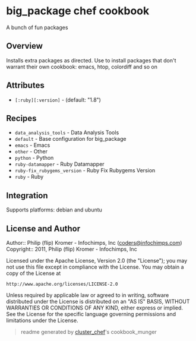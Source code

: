 # big_package chef cookbook

A bunch of fun packages

## Overview

Installs extra packages as directed. Use to install packages that don't warrant their own cookbook: emacs, htop, colordiff and so on

## Attributes

* `[:ruby][:version]`                 -  (default: "1.8")

## Recipes 

* `data_analysis_tools`      - Data Analysis Tools
* `default`                  - Base configuration for big_package
* `emacs`                    - Emacs
* `other`                    - Other
* `python`                   - Python
* `ruby-datamapper`          - Ruby Datamapper
* `ruby-fix_rubygems_version` - Ruby Fix Rubygems Version
* `ruby`                     - Ruby
## Integration

Supports platforms: debian and ubuntu



## License and Author

Author::                Philip (flip) Kromer - Infochimps, Inc (<coders@infochimps.com>)
Copyright::             2011, Philip (flip) Kromer - Infochimps, Inc

Licensed under the Apache License, Version 2.0 (the "License");
you may not use this file except in compliance with the License.
You may obtain a copy of the License at

    http://www.apache.org/licenses/LICENSE-2.0

Unless required by applicable law or agreed to in writing, software
distributed under the License is distributed on an "AS IS" BASIS,
WITHOUT WARRANTIES OR CONDITIONS OF ANY KIND, either express or implied.
See the License for the specific language governing permissions and
limitations under the License.

> readme generated by [cluster_chef](http://github.com/infochimps/cluster_chef)'s cookbook_munger
